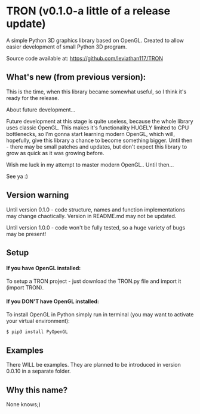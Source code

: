 # TRON (v0.1.0-a little of a release update)
A simple Python 3D graphics library based on OpenGL. Created to allow easier development of small Python 3D program. 

Source code available at: https://github.com/leviathan117/TRON

## What's new (from previous version):
This is the time, when this library became somewhat useful, so I think it's ready for the release.
 
About future development... 

Future development at this stage is quite useless, because the whole library uses classic OpenGL. This makes it's functionality HUGELY limited to CPU bottlenecks, so I'm gonna start learning modern OpenGL, which will, hopefully, give this library a chance to become something bigger. Until then - there may be small patches and updates, but don't expect this library to grow as quick as it was growing before.

Wish me luck in my attempt to master modern OpenGL.. Until then...

See ya :) 

## Version warning
Until version 0.1.0 - code structure, names and function implementations may change chaotically. Version in README.md may not be updated.

Until version 1.0.0 - code won't be fully tested, so a huge variety of bugs may be present!

## Setup
#### If you have OpenGL installed:

To setup a TRON project - just download the TRON.py file and import it (import TRON).

#### If you DON'T have OpenGL installed:

To install OpenGL in Python simply run in terminal (you may want to activate your virtual environment):

    $ pip3 install PyOpenGL

## Examples
There WILL be examples. They are planned to be introduced in version 0.0.10 in a separate folder.

## Why this name?
None knows;)
